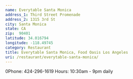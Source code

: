 ```yaml
---
name: Everytable Santa Monica
address_1: Third Street Promenade
address_2: 1315 3rd St
city: Santa Monica
state: CA
zip:  90401
latitude: 34.016794
longitude: -118.49745
category: Restaurant
title: Everytable Santa Monica, Food Oasis Los Angeles
uri: /restaurant/everytable-santa-monica/
---
```

0Phone: 424-296-1619
Hours: 10:30am - 9pm daily
